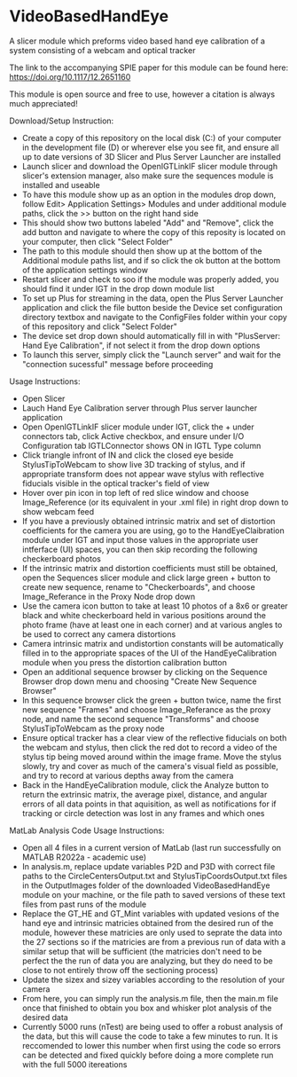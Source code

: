 # VideoBasedHandEye

A slicer module which preforms video based hand eye calibration of a system consisting of a webcam and optical tracker

The link to the accompanying SPIE paper for this module can be found here:  https://doi.org/10.1117/12.2651160

This module is open source and free to use, however a citation is always much appreciated!


Download/Setup Instruction:

- Create a copy of this repository on the local disk (C:) of your computer in the development file (D) or wherever else you see fit, and ensure all up to date versions of 3D Slicer and Plus Server Launcher are installed
- Launch slicer and download the OpenIGTLinkIF slicer module through slicer's extension manager, also make sure the sequences module is installed and useable
- To have this module show up as an option in the modules drop down, follow Edit> Application Settings> Modules and under additional module paths, click the >>  button on the right hand side
- This should show two buttons labeled "Add" and "Remove", click the add button and navigate to where the copy of this reposity is located on your computer, then click "Select Folder"
- The path to this module should then show up at the bottom of the Additional module paths list, and if so click the ok button at the bottom of the application settings window
- Restart slicer and check to soo if the module was properly added, you should find it under IGT in the drop down module list 
- To set up Plus for streaming in the data, open the Plus Server Launcher application and click the file button beside the Device set configuration directory textbox and navigate to the ConfigFiles folder within your copy of this repository and click "Select Folder"
- The device set drop down should automatically fill in with "PlusServer: Hand Eye Calibration", if not select it from the drop down options
- To launch this server, simply click the "Launch server" and wait for the "connection sucessful" message before proceeding



Usage Instructions:

- Open Slicer
- Lauch Hand Eye Calibration server through Plus server launcher application
- Open OpenIGTLinkIF slicer module under IGT, click the + under connectors tab, click Active checkbox, and ensure under I/O Configuration tab IGTLConnector shows ON in IGTL Type column
- Click triangle infront of IN and click the closed eye beside StylusTipToWebcam to show live 3D tracking of stylus, and if appropriate transform does not appear wave stylus with reflective fiducials visible in the optical tracker's field of view
- Hover over pin icon in top left of red slice window and choose Image_Reference (or its equivalent in your .xml file) in right drop down to show webcam feed
- If you have a previously obtained intrinsic matrix and set of distortion coefficients for the camera you are using, go to the HandEyeClaibration module under IGT and input those values in the appropriate user intferface (UI) spaces, you can then skip recording the following checkerboard photos
- If the intrinsic matrix and distortion coefficients must still be obtained, open the Sequences slicer module and click large green + button to create new sequence, rename to "Checkerboards", and choose Image_Referance in the Proxy Node drop down
- Use the camera icon button to take at least 10 photos of a 8x6 or greater black and white checkerboard held in various positions around the photo frame (have at least one in each corner) and at various angles to be used to correct any camera distortions 
- Camera intrinsic matrix and undistortion constants will be automatically filled in to the appropriate spaces of the UI of the HandEyeCalibration module when you press the distortion calibration button
- Open an additional sequence browser by clicking on the Sequence Browser drop down menu and choosing "Create New Sequence Browser"
- In this sequence browser click the green + button twice, name the first new sequence "Frames" and choose Image_Referance as the proxy node, and name the second sequence "Transforms" and choose StylusTipToWebcam as the proxy node
- Ensure optical tracker has a clear view of the reflective fiducials on both the webcam and stylus, then click the red dot to record a video of the stylus tip being moved around within the image frame. Move the stylus slowly, try and cover as much of the camera's visual field as possible, and try to record at various depths away from the camera
- Back in the HandEyeCalibration module, click the Analyze button to return the extrinsic matrix, the average pixel, distance, and angular errors of all data points in that aquisition, as well as notifications for if tracking or circle detection was lost in any frames and which ones



MatLab Analysis Code Usage Instructions:

- Open all 4 files in a current version of MatLab (last run successfully on MATLAB R2022a - academic use)
- In analysis.m, replace update variables P2D and P3D with correct file paths to the CircleCentersOutput.txt and StylusTipCoordsOutput.txt files in the OutputImages folder of the downloaded VideoBasedHandEye module on your machine, or the file path to saved versions of these text files from past runs of the module
- Replace the GT_HE and GT_Mint variables with updated vesions of the hand eye and intrinsic matricies obtained from the desired run of the module, however these matricies are only used to seprate the data into the 27 sections so if the matricies are from a previous run of data with a similar setup that will be sufficient (the matricies don't need to be perfect the the run of data you are analyzing, but they do need to be close to not entirely throw off the sectioning process)
- Update the sizex and sizey variables according to the resolution of your camera
- From here, you can simply run the analysis.m file, then the main.m file once that finished to obtain you box and whisker plot analysis of the desired data
- Currently 5000 runs (nTest) are being used to offer a robust analysis of the data, but this will cause the code to take a few minutes to run. It is reccomended to lower this number when first using the code so errors can be detected and fixed quickly before doing a more complete run with the full 5000 itereations
